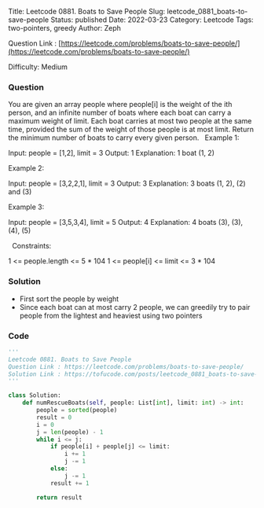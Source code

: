 Title: Leetcode 0881. Boats to Save People
Slug: leetcode_0881_boats-to-save-people
Status: published
Date: 2022-03-23
Category: Leetcode
Tags: two-pointers, greedy
Author: Zeph

Question Link : [https://leetcode.com/problems/boats-to-save-people/](https://leetcode.com/problems/boats-to-save-people/)

Difficulty: Medium

### Question
You are given an array people where people[i] is the weight of the ith person, and an infinite number of boats where each boat can carry a maximum weight of limit. Each boat carries at most two people at the same time, provided the sum of the weight of those people is at most limit.
Return the minimum number of boats to carry every given person.
 
Example 1:

Input: people = [1,2], limit = 3
Output: 1
Explanation: 1 boat (1, 2)

Example 2:

Input: people = [3,2,2,1], limit = 3
Output: 3
Explanation: 3 boats (1, 2), (2) and (3)

Example 3:

Input: people = [3,5,3,4], limit = 5
Output: 4
Explanation: 4 boats (3), (3), (4), (5)

 
Constraints:

1 <= people.length <= 5 * 104
1 <= people[i] <= limit <= 3 * 104

### Solution

* First sort the people by weight
* Since each boat can at most carry 2 people, we can greedily try to pair people from the lightest and heaviest using two pointers 


### Code
```python
'''
Leetcode 0881. Boats to Save People
Question Link : https://leetcode.com/problems/boats-to-save-people/
Solution Link : https://tofucode.com/posts/leetcode_0881_boats-to-save-people.html
'''

class Solution:
    def numRescueBoats(self, people: List[int], limit: int) -> int:
        people = sorted(people)
        result = 0
        i = 0
        j = len(people) - 1
        while i <= j:
            if people[i] + people[j] <= limit:
                i += 1
                j -= 1
            else:
                j -= 1
            result += 1

        return result
```

